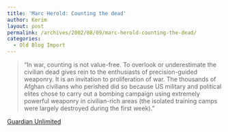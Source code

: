 ```yaml
---
title: 'Marc Herold: Counting the dead'
author: Kerim
layout: post
permalink: /archives/2002/08/09/marc-herold-counting-the-dead/
categories:
  - Old Blog Import
---
```


>   &#8220;In war, counting is not value-free. To overlook or underestimate the civilian dead gives rein to the enthusiasts of precision-guided weaponry. It is an invitation to proliferation of war. The thousands of Afghan civilians who perished did so because US military and political elites chose to carry out a bombing campaign using extremely powerful weaponry in civilian-rich areas (the isolated training camps were largely destroyed during the first week).&#8221;


<a href="http://www.guardian.co.uk/afghanistan/comment/story/0,11447,770999,00.html" onclick="_gaq.push(['_trackEvent', 'outbound-article', 'http://www.guardian.co.uk/afghanistan/comment/story/0,11447,770999,00.html', 'Guardian Unlimited']);" >Guardian Unlimited</a>

